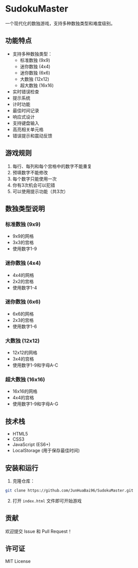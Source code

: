 # SudokuMaster

一个现代化的数独游戏，支持多种数独类型和难度级别。

## 功能特点

- 支持多种数独类型：
  - 标准数独 (9x9)
  - 迷你数独 (4x4)
  - 迷你数独 (6x6)
  - 大数独 (12x12)
  - 超大数独 (16x16)
- 实时错误检查
- 提示系统
- 计时功能
- 最佳时间记录
- 响应式设计
- 支持键盘输入
- 高亮相关单元格
- 错误提示和震动反馈

## 游戏规则

1. 每行、每列和每个宫格中的数字不能重复
2. 预填数字不能修改
3. 每个数字只能使用一次
4. 你有3次机会可以犯错
5. 可以使用提示功能（共3次）

## 数独类型说明

### 标准数独 (9x9)
- 9x9的网格
- 3x3的宫格
- 使用数字1-9

### 迷你数独 (4x4)
- 4x4的网格
- 2x2的宫格
- 使用数字1-4

### 迷你数独 (6x6)
- 6x6的网格
- 2x3的宫格
- 使用数字1-6

### 大数独 (12x12)
- 12x12的网格
- 3x4的宫格
- 使用数字1-9和字母A-C

### 超大数独 (16x16)
- 16x16的网格
- 4x4的宫格
- 使用数字1-9和字母A-G

## 技术栈

- HTML5
- CSS3
- JavaScript (ES6+)
- LocalStorage (用于保存最佳时间)

## 安装和运行

1. 克隆仓库：
```bash
git clone https://github.com/JunHuaBai96/SudokuMaster.git
```

2. 打开 `index.html` 文件即可开始游戏

## 贡献

欢迎提交 Issue 和 Pull Request！

## 许可证

MIT License 